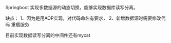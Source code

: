 Springboot 实现多数据源的动态切换，能够实现数据库读写分离。

缺点：
1、因为是用AOP实现，对代码命名有要求，
2、新增数据源时需要修改代码 重启服务


目前实现数据读写分离的中间件还有mycat
